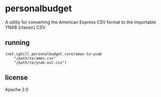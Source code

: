 personalbudget
==============

A utility for converting the American Express CSV format to the importable YNAB
(classic) CSV.

running
-------

    (net.sghill.personalbudget.core/amex-to-ynab
        "/path/to/amex.csv" 
        "/path/to/ynab-out.csv")

license
-------

Apache 2.0

